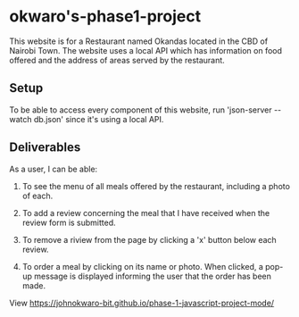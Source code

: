 # okwaro's-phase1-project

This website is for a Restaurant named Okandas located in the CBD of Nairobi Town. The website uses a local API which has information on food offered and the address of areas served by the restaurant.

## Setup

To be able to access every component of this website, run 'json-server --watch db.json' since it's using a local API.

## Deliverables

As a user, I can be able:

1. To see the menu of all meals offered by the restaurant, including a photo of each.

2. To add a review concerning the meal that I have received when the review form is submitted.

3. To remove a riview from the page by clicking a 'x' button below each review.

4. To order a meal by clicking on its name or photo. When clicked, a pop-up message is displayed informing the user that the order has been made.



View  https://johnokwaro-bit.github.io/phase-1-javascript-project-mode/